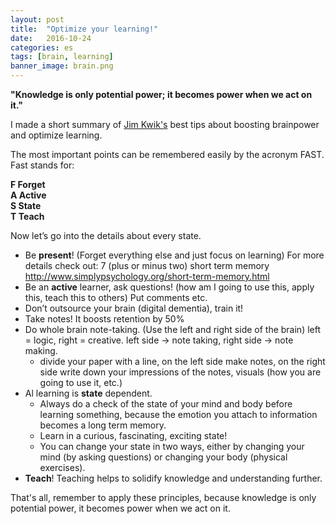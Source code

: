 ```yaml
---
layout: post
title:  "Optimize your learning!"
date:   2016-10-24
categories: es
tags: [brain, learning]
banner_image: brain.png
---
```


**"Knowledge is only potential power; it becomes power when we act on it."**

I made a short summary of [Jim Kwik's](https://kwiklearning.com/about/) best tips about boosting brainpower and optimize learning.

The most important points can be remembered easily by the acronym FAST. Fast stands for:

**F Forget  
A Active  
S State  
T Teach**  
<!--more-->

Now let’s go into the details about every state.

- Be **present**!  (Forget everything else and just focus on learning) For more details check out:  7 (plus or minus two) short term memory http://www.simplypsychology.org/short-term-memory.html
- Be an **active** learner, ask questions!  (how am I going to use this, apply this, teach this to others) Put comments etc.
- Don’t outsource your brain (digital dementia), train it!
- Take notes! It boosts retention by 50%
- Do whole brain note-taking. (Use the left and right side of the brain) left = logic, right = creative. left side -> note taking, right side -> note making.
    - divide your paper with a line, on the left side make notes, on the right side write down your impressions of the notes, visuals (how you are going to use it, etc.)
- Al learning is **state** dependent.
    - Always do a check of the state of your mind and body before learning something, because the emotion you attach to information becomes a long term memory.
    - Learn in a curious, fascinating, exciting state!
    - You can change your state in two ways, either by changing your mind (by asking questions) or changing your body (physical exercises).
- **Teach**! Teaching helps to solidify knowledge and understanding further.


That's all, remember to apply these principles, because knowledge is only potential power, it becomes power when we act on it.
